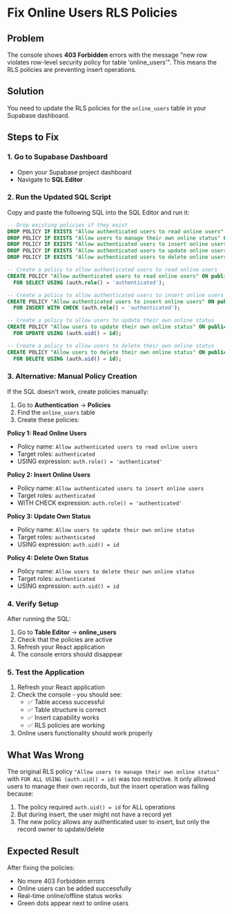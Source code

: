 # Fix Online Users RLS Policies

## Problem
The console shows **403 Forbidden** errors with the message "new row violates row-level security policy for table 'online_users'". This means the RLS policies are preventing insert operations.

## Solution
You need to update the RLS policies for the `online_users` table in your Supabase dashboard.

## Steps to Fix

### 1. Go to Supabase Dashboard
- Open your Supabase project dashboard
- Navigate to **SQL Editor**

### 2. Run the Updated SQL Script
Copy and paste the following SQL into the SQL Editor and run it:

```sql
-- Drop existing policies if they exist
DROP POLICY IF EXISTS "Allow authenticated users to read online users" ON public.online_users;
DROP POLICY IF EXISTS "Allow users to manage their own online status" ON public.online_users;
DROP POLICY IF EXISTS "Allow authenticated users to insert online users" ON public.online_users;
DROP POLICY IF EXISTS "Allow authenticated users to update online users" ON public.online_users;
DROP POLICY IF EXISTS "Allow authenticated users to delete online users" ON public.online_users;

-- Create a policy to allow authenticated users to read online users
CREATE POLICY "Allow authenticated users to read online users" ON public.online_users
  FOR SELECT USING (auth.role() = 'authenticated');

-- Create a policy to allow authenticated users to insert online users
CREATE POLICY "Allow authenticated users to insert online users" ON public.online_users
  FOR INSERT WITH CHECK (auth.role() = 'authenticated');

-- Create a policy to allow users to update their own online status
CREATE POLICY "Allow users to update their own online status" ON public.online_users
  FOR UPDATE USING (auth.uid() = id);

-- Create a policy to allow users to delete their own online status
CREATE POLICY "Allow users to delete their own online status" ON public.online_users
  FOR DELETE USING (auth.uid() = id);
```

### 3. Alternative: Manual Policy Creation
If the SQL doesn't work, create policies manually:

1. Go to **Authentication** → **Policies**
2. Find the `online_users` table
3. Create these policies:

**Policy 1: Read Online Users**
- Policy name: `Allow authenticated users to read online users`
- Target roles: `authenticated`
- USING expression: `auth.role() = 'authenticated'`

**Policy 2: Insert Online Users**
- Policy name: `Allow authenticated users to insert online users`
- Target roles: `authenticated`
- WITH CHECK expression: `auth.role() = 'authenticated'`

**Policy 3: Update Own Status**
- Policy name: `Allow users to update their own online status`
- Target roles: `authenticated`
- USING expression: `auth.uid() = id`

**Policy 4: Delete Own Status**
- Policy name: `Allow users to delete their own online status`
- Target roles: `authenticated`
- USING expression: `auth.uid() = id`

### 4. Verify Setup
After running the SQL:
1. Go to **Table Editor** → **online_users**
2. Check that the policies are active
3. Refresh your React application
4. The console errors should disappear

### 5. Test the Application
1. Refresh your React application
2. Check the console - you should see:
   - ✅ Table access successful
   - ✅ Table structure is correct
   - ✅ Insert capability works
   - ✅ RLS policies are working
3. Online users functionality should work properly

## What Was Wrong
The original RLS policy `"Allow users to manage their own online status"` with `FOR ALL USING (auth.uid() = id)` was too restrictive. It only allowed users to manage their own records, but the insert operation was failing because:

1. The policy required `auth.uid() = id` for ALL operations
2. But during insert, the user might not have a record yet
3. The new policy allows any authenticated user to insert, but only the record owner to update/delete

## Expected Result
After fixing the policies:
- No more 403 Forbidden errors
- Online users can be added successfully
- Real-time online/offline status works
- Green dots appear next to online users
